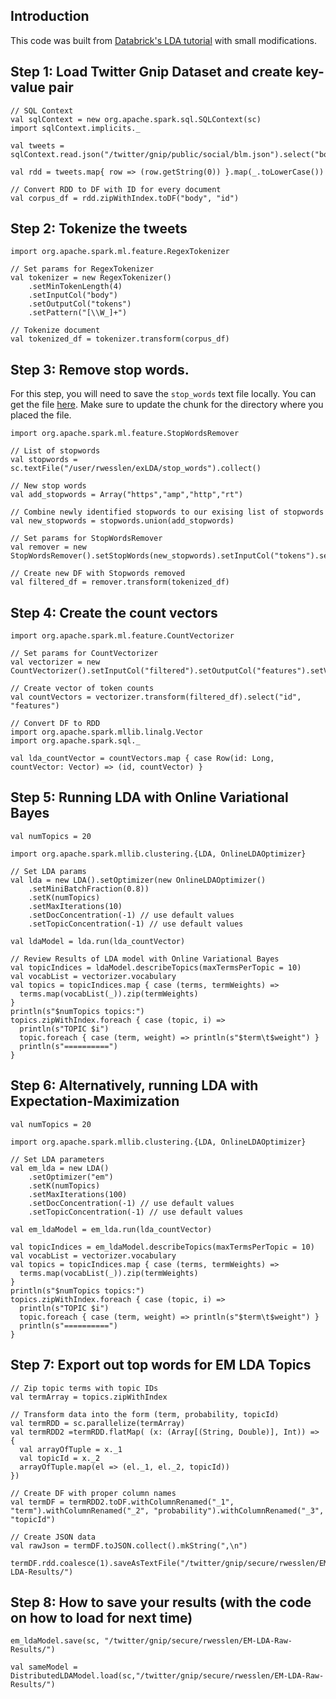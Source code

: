 ## Introduction

This code was built from [Databrick's LDA tutorial](https://docs.cloud.databricks.com/docs/latest/databricks_guide/index.html#05%20MLlib/2%20Algorithms/4%20LDA%20-%20Topic%20Modeling.html) with small modifications.

## Step 1: Load Twitter Gnip Dataset and create key-value pair

```{scala}
// SQL Context
val sqlContext = new org.apache.spark.sql.SQLContext(sc)
import sqlContext.implicits._

val tweets = sqlContext.read.json("/twitter/gnip/public/social/blm.json").select("body")

val rdd = tweets.map{ row => (row.getString(0)) }.map(_.toLowerCase())

// Convert RDD to DF with ID for every document
val corpus_df = rdd.zipWithIndex.toDF("body", "id")
```

## Step 2: Tokenize the tweets

```{scala}
import org.apache.spark.ml.feature.RegexTokenizer

// Set params for RegexTokenizer
val tokenizer = new RegexTokenizer()
    .setMinTokenLength(4)
    .setInputCol("body")
    .setOutputCol("tokens")
    .setPattern("[\\W_]+")

// Tokenize document
val tokenized_df = tokenizer.transform(corpus_df)
```

## Step 3: Remove stop words. 

For this step, you will need to save the `stop_words` text file locally. You can get the file [here](http://ir.dcs.gla.ac.uk/resources/linguistic_utils/stop_words). Make sure to update the chunk for the directory where you placed the file.

```{scala}
import org.apache.spark.ml.feature.StopWordsRemover

// List of stopwords
val stopwords = sc.textFile("/user/rwesslen/exLDA/stop_words").collect()

// New stop words
val add_stopwords = Array("https","amp","http","rt")

// Combine newly identified stopwords to our exising list of stopwords
val new_stopwords = stopwords.union(add_stopwords)

// Set params for StopWordsRemover
val remover = new StopWordsRemover().setStopWords(new_stopwords).setInputCol("tokens").setOutputCol("filtered")

// Create new DF with Stopwords removed
val filtered_df = remover.transform(tokenized_df)
```

## Step 4: Create the count vectors

```{scala}
import org.apache.spark.ml.feature.CountVectorizer

// Set params for CountVectorizer
val vectorizer = new CountVectorizer().setInputCol("filtered").setOutputCol("features").setVocabSize(10000).setMinDF(5).fit(filtered_df)

// Create vector of token counts
val countVectors = vectorizer.transform(filtered_df).select("id", "features")

// Convert DF to RDD
import org.apache.spark.mllib.linalg.Vector
import org.apache.spark.sql._

val lda_countVector = countVectors.map { case Row(id: Long, countVector: Vector) => (id, countVector) }
```

## Step 5: Running LDA with Online Variational Bayes

```{scala}
val numTopics = 20

import org.apache.spark.mllib.clustering.{LDA, OnlineLDAOptimizer}

// Set LDA params
val lda = new LDA().setOptimizer(new OnlineLDAOptimizer()
    .setMiniBatchFraction(0.8))
    .setK(numTopics)
    .setMaxIterations(10)
    .setDocConcentration(-1) // use default values
    .setTopicConcentration(-1) // use default values

val ldaModel = lda.run(lda_countVector)

// Review Results of LDA model with Online Variational Bayes
val topicIndices = ldaModel.describeTopics(maxTermsPerTopic = 10)
val vocabList = vectorizer.vocabulary
val topics = topicIndices.map { case (terms, termWeights) =>
  terms.map(vocabList(_)).zip(termWeights)
}
println(s"$numTopics topics:")
topics.zipWithIndex.foreach { case (topic, i) =>
  println(s"TOPIC $i")
  topic.foreach { case (term, weight) => println(s"$term\t$weight") }
  println(s"==========")
}
```

## Step 6: Alternatively, running LDA with Expectation-Maximization

```{scala}
val numTopics = 20

import org.apache.spark.mllib.clustering.{LDA, OnlineLDAOptimizer}

// Set LDA parameters
val em_lda = new LDA()
    .setOptimizer("em")
    .setK(numTopics)
    .setMaxIterations(100)
    .setDocConcentration(-1) // use default values
    .setTopicConcentration(-1) // use default values

val em_ldaModel = em_lda.run(lda_countVector)

val topicIndices = em_ldaModel.describeTopics(maxTermsPerTopic = 10)
val vocabList = vectorizer.vocabulary
val topics = topicIndices.map { case (terms, termWeights) =>
  terms.map(vocabList(_)).zip(termWeights)
}
println(s"$numTopics topics:")
topics.zipWithIndex.foreach { case (topic, i) =>
  println(s"TOPIC $i")
  topic.foreach { case (term, weight) => println(s"$term\t$weight") }
  println(s"==========")
}
```

## Step 7: Export out top words for EM LDA Topics

```{scala}
// Zip topic terms with topic IDs
val termArray = topics.zipWithIndex

// Transform data into the form (term, probability, topicId)
val termRDD = sc.parallelize(termArray)
val termRDD2 =termRDD.flatMap( (x: (Array[(String, Double)], Int)) => {
  val arrayOfTuple = x._1
  val topicId = x._2
  arrayOfTuple.map(el => (el._1, el._2, topicId))
})

// Create DF with proper column names
val termDF = termRDD2.toDF.withColumnRenamed("_1", "term").withColumnRenamed("_2", "probability").withColumnRenamed("_3", "topicId")

// Create JSON data
val rawJson = termDF.toJSON.collect().mkString(",\n")

termDF.rdd.coalesce(1).saveAsTextFile("/twitter/gnip/secure/rwesslen/EM-LDA-Results/")
```

## Step 8: How to save your results (with the code on how to load for next time)

```{scala}
em_ldaModel.save(sc, "/twitter/gnip/secure/rwesslen/EM-LDA-Raw-Results/")

val sameModel = DistributedLDAModel.load(sc,"/twitter/gnip/secure/rwesslen/EM-LDA-Raw-Results/")
```

